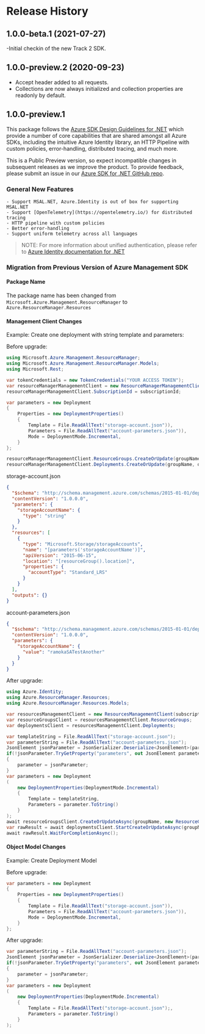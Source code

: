 # Release History

## 1.0.0-beta.1 (2021-07-27)

-Initial checkin of the new Track 2 SDK.

## 1.0.0-preview.2 (2020-09-23)

- Accept header added to all requests.
- Collections are now always initialized and collection properties are readonly by default.

## 1.0.0-preview.1

This package follows the [Azure SDK Design Guidelines for .NET](https://azure.github.io/azure-sdk/dotnet_introduction.html) which provide a number of core capabilities that are shared amongst all Azure SDKs, including the intuitive Azure Identity library, an HTTP Pipeline with custom policies, error-handling, distributed tracing, and much more.

This is a Public Preview version, so expect incompatible changes in subsequent releases as we improve the product. To provide feedback, please submit an issue in our [Azure SDK for .NET GitHub repo](https://github.com/Azure/azure-sdk-for-net/issues).

### General New Features

    - Support MSAL.NET, Azure.Identity is out of box for supporting MSAL.NET
    - Support [OpenTelemetry](https://opentelemetry.io/) for distributed tracing
    - HTTP pipeline with custom policies
    - Better error-handling
    - Support uniform telemetry across all languages

> NOTE: For more information about unified authentication, please refer to [Azure Identity documentation for .NET](https://docs.microsoft.com//dotnet/api/overview/azure/identity-readme?view=azure-dotnet)

### Migration from Previous Version of Azure Management SDK

#### Package Name
The package name has been changed from `Microsoft.Azure.Management.ResourceManager` to `Azure.ResourceManager.Resources`

#### Management Client Changes

Example: Create one deployment with string template and parameters:

Before upgrade:
```csharp
using Microsoft.Azure.Management.ResourceManager;
using Microsoft.Azure.Management.ResourceManager.Models;
using Microsoft.Rest;

var tokenCredentials = new TokenCredentials("YOUR ACCESS TOKEN");
var resourceManagerManagementClient = new ResourceManagerManagementClient(tokenCredentials);
resourceManagerManagementClient.SubscriptionId = subscriptionId;

var parameters = new Deployment
{
    Properties = new DeploymentProperties()
    {
        Template = File.ReadAllText("storage-account.json")),
        Parameters = File.ReadAllText("account-parameters.json")),
        Mode = DeploymentMode.Incremental,
    }
};

resourceManagerManagementClient.ResourceGroups.CreateOrUpdate(groupName, new ResourceGroup { Location = "westus" });
resourceManagerManagementClient.Deployments.CreateOrUpdate(groupName, deploymentName, parameters);
```

storage-account.json
```json
{
  "$schema": "http://schema.management.azure.com/schemas/2015-01-01/deploymentTemplate.json#",
  "contentVersion": "1.0.0.0",
  "parameters": {
    "storageAccountName": {
      "type": "string"
    }
  },
  "resources": [
    {
      "type": "Microsoft.Storage/storageAccounts",
      "name": "[parameters('storageAccountName')]",
      "apiVersion": "2015-06-15",
      "location": "[resourceGroup().location]",
      "properties": {
        "accountType": "Standard_LRS"
      }
    }
  ],
  "outputs": {}
}
```

account-parameters.json
```json
{
  "$schema": "http://schema.management.azure.com/schemas/2015-01-01/deploymentParameters.json#",
  "contentVersion": "1.0.0.0",
  "parameters": {
    "storageAccountName": {
      "value": "ramokaSATestAnother"
    }
  }
}
```

After upgrade:
```csharp
using Azure.Identity;
using Azure.ResourceManager.Resources;
using Azure.ResourceManager.Resources.Models;

var resourcesManagementClient = new ResourcesManagementClient(subscriptionId, new DefaultAzureCredential());
var resourceGroupsClient = resourcesManagementClient.ResourceGroups;
var deploymentsClient = resourcesManagementClient.Deployments;

var templateString = File.ReadAllText("storage-account.json");
var parameterString = File.ReadAllText("account-parameters.json");
JsonElement jsonParameter = JsonSerializer.Deserialize<JsonElement>(parameterString);
if(!jsonParameter.TryGetProperty("parameters", out JsonElement parameter))
{
    parameter = jsonParameter;
}
var parameters = new Deployment
(
    new DeploymentProperties(DeploymentMode.Incremental)
    {
        Template = templateString,
        Parameters = parameter.ToString()
    }
);
await resourceGroupsClient.CreateOrUpdateAsync(groupName, new ResourceGroup("westus"));
var rawResult = await deploymentsClient.StartCreateOrUpdateAsync(groupName, deploymentName, parameters);
await rawResult.WaitForCompletionAsync();
```

#### Object Model Changes

Example: Create Deployment Model

Before upgrade:
```csharp
var parameters = new Deployment
{
    Properties = new DeploymentProperties()
    {
        Template = File.ReadAllText("storage-account.json")),
        Parameters = File.ReadAllText("account-parameters.json")),
        Mode = DeploymentMode.Incremental,
    }
};

```

After upgrade:
```csharp
var parameterString = File.ReadAllText("account-parameters.json");
JsonElement jsonParameter = JsonSerializer.Deserialize<JsonElement>(parameterString);
if(!jsonParameter.TryGetProperty("parameters", out JsonElement parameter))
{
    parameter = jsonParameter;
}
var parameters = new Deployment
(
    new DeploymentProperties(DeploymentMode.Incremental)
    {
        Template = File.ReadAllText("storage-account.json");,
        Parameters = parameter.ToString()
    }
);
```
